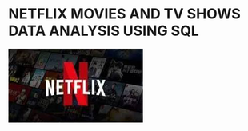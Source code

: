 # NETFLIX MOVIES AND TV SHOWS DATA ANALYSIS USING SQL
![NETFLIX LOGO](https://github.com/swetha0460/NETFLIX_SQL_1/blob/main/NETFLIX.IMAGE.jpeg)
 
